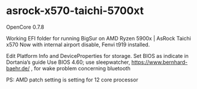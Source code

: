 # asrock-x570-taichi-5700xt

OpenCore 0.7.8

Working EFI folder for running BigSur on AMD Ryzen 5900x | AsRock Taichi x570
Now with internal airport disable, Fenvi t919 installed.

Edit Platform Info and DeviceProperties for storage.
Set BIOS as indicate in Dortania’s guide
Use BIOS 4.60; use sleepwatcher, https://www.bernhard-baehr.de/ , for wake problem concerning bluetooth

PS: AMD patch setting is setting for 12 core processor
